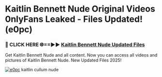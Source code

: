 # Kaitlin Bennett Nude Original Videos 0nlyFans Leaked - Files Updated! (e0pc)

<h3>🔴 CLICK HERE 🌐==►► <a href="https://tinyurl.com/yrmya6cz" rel="nofollow">Kaitlin Bennett Nude Updated Files</a></h3>

Get Kaitlin Bennett Nude and all content. Now you can access all videos and pictures of Kaitlin Bennett Nude. New Updated Files 2025!

[![e0pc](https://i.imgur.com/FMdXYCs.gif)](https://tinyurl.com/yrmya6cz)
kaitlin cullum nude